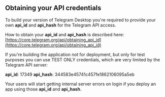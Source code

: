## Obtaining your API credentials

To build your version of Telegram Desktop you're required to provide your own **api_id** and **api_hash** for the Telegram API access.

How to obtain your **api_id** and **api_hash** is described here: [https://core.telegram.org/api/obtaining_api_id](https://core.telegram.org/api/obtaining_api_id)

If you're building the application not for deployment, but only for test purposes you can use TEST ONLY credentials, which are very limited by the Telegram API server:

**api_id**: 17349
**api_hash**: 344583e45741c457fe1862106095a5eb

Your users will start getting internal server errors on login if you deploy an app using those **api_id** and **api_hash**.

